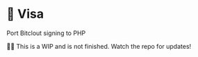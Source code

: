 # 🛂 Visa
Port Bitclout signing to PHP

👷‍♂️ This is a WIP and is not finished. Watch the repo for updates!
